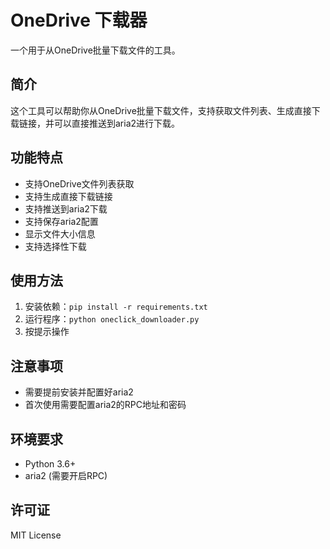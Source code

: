 # OneDrive 下载器

一个用于从OneDrive批量下载文件的工具。

## 简介
这个工具可以帮助你从OneDrive批量下载文件，支持获取文件列表、生成直接下载链接，并可以直接推送到aria2进行下载。

## 功能特点
- 支持OneDrive文件列表获取
- 支持生成直接下载链接
- 支持推送到aria2下载
- 支持保存aria2配置
- 显示文件大小信息
- 支持选择性下载

## 使用方法
1. 安装依赖：`pip install -r requirements.txt`
2. 运行程序：`python oneclick_downloader.py`
3. 按提示操作

## 注意事项
- 需要提前安装并配置好aria2
- 首次使用需要配置aria2的RPC地址和密码

## 环境要求
- Python 3.6+
- aria2 (需要开启RPC)

## 许可证
MIT License 